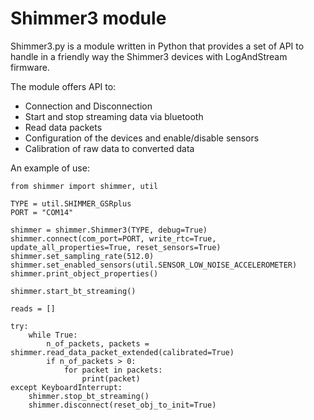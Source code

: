 # Shimmer3 module

Shimmer3.py is a module written in Python that provides a set of API to handle in a friendly way the Shimmer3 devices with LogAndStream firmware.

The module offers API to:
- Connection and Disconnection
- Start and stop streaming data via bluetooth
- Read data packets
- Configuration of the devices and enable/disable sensors
- Calibration of raw data to converted data

An example of use:

```
from shimmer import shimmer, util

TYPE = util.SHIMMER_GSRplus
PORT = "COM14"

shimmer = shimmer.Shimmer3(TYPE, debug=True)
shimmer.connect(com_port=PORT, write_rtc=True, update_all_properties=True, reset_sensors=True)
shimmer.set_sampling_rate(512.0)
shimmer.set_enabled_sensors(util.SENSOR_LOW_NOISE_ACCELEROMETER)
shimmer.print_object_properties()

shimmer.start_bt_streaming()

reads = []

try:
    while True:
        n_of_packets, packets = shimmer.read_data_packet_extended(calibrated=True)
        if n_of_packets > 0:
            for packet in packets:
                print(packet)
except KeyboardInterrupt:
    shimmer.stop_bt_streaming()
    shimmer.disconnect(reset_obj_to_init=True)
```